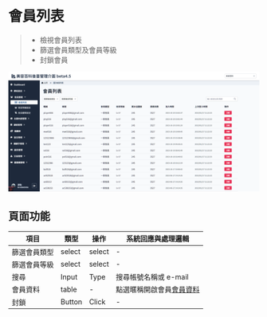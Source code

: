 # 會員列表
> - 檢視會員列表
> - 篩選會員類型及會員等級
> - 封鎖會員

![畫面示意](asset/member-list.png)


## 頁面功能

| 項目 | 類型 | 操作 | 系統回應與處理邏輯 |
| --- | --- | --- | --- |
| 篩選會員類型 | select | select | - |
| 篩選會員等級 | select | select | - |
| 搜尋 | Input | Type | 搜尋帳號名稱或 e-mail |
| 會員資料 | table | - | 點選暱稱開啟會員[會員資料](Pages/Beauty/member/member-info.md) |
| 封鎖 | Button | Click | - |



